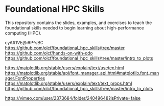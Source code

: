 # Foundational HPC Skills

This repository contains the slides, examples, and exercises to teach the foundational skills needed to begin learning about high-performance computing (HPC).

cyA#1VE@i6P^sBC
https://github.com/olcf/foundational_hpc_skills/tree/master
https://github.com/olcf/hands-on-with-odo
https://github.com/olcf/foundational_hpc_skills/tree/master/intro_to_plots

https://matplotlib.org/stable/users/explain/text/usetex.html
https://matplotlib.org/stable/api/font_manager_api.html#matplotlib.font_manager.FontProperties
https://matplotlib.org/stable/users/explain/text/text_props.html
https://github.com/olcf/foundational_hpc_skills/tree/master/intro_to_plots

https://vimeo.com/user/2373684/folder/24049648?isPrivate=false
